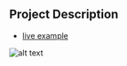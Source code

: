## Project Description

- [live example](https://learning-zone.github.io/website-templates/greenery/)

![alt text](https://github.com/learning-zone/Website-Templates/blob/master/assets/greenery.png "greenery")
